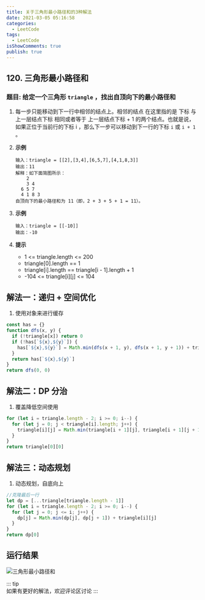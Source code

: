 ```yaml
---
title: 关于三角形最小路径和的3种解法
date: 2021-03-05 05:16:58
categories:
  - LeetCode
tags:
  - LeetCode
isShowComments: true
publish: true
---
```


## 120. 三角形最小路径和

### 题目: 给定一个三角形 `triangle` ，找出自顶向下的最小路径和

1. 每一步只能移动到下一行中相邻的结点上。相邻的结点 在这里指的是 下标 与 上一层结点下标 相同或者等于 上一层结点下标 + 1 的两个结点。也就是说，如果正位于当前行的下标 i ，那么下一步可以移动到下一行的下标 `i` 或 `i + 1` 。

2. **示例**

   ```text
   输入：triangle = [[2],[3,4],[6,5,7],[4,1,8,3]]
   输出：11
   解释：如下面简图所示：
       2
       3 4
     6 5 7
     4 1 8 3
   自顶向下的最小路径和为 11（即，2 + 3 + 5 + 1 = 11）。
   ```

3. **示例**

   ```text
   输入：triangle = [[-10]]
   输出：-10
   ```

4. **提示**

   - 1 <= triangle.length <= 200
   - triangle[0].length == 1
   - triangle[i].length == triangle[i - 1].length + 1
   - -104 <= triangle[i][j] <= 104

## 解法一：递归 + 空间优化

1. 使用对象来进行缓存

```javascript
const has = {}
function dfs(x, y) {
  if (!triangle[x]) return 0
  if (!has[`${x},${y}`]) {
    has[`${x},${y}`] = Math.min(dfs(x + 1, y), dfs(x + 1, y + 1)) + triangle[x][y]
  }
  return has[`${x},${y}`]
}
return dfs(0, 0)
```

## 解法二：DP 分治

1. 覆盖降低空间使用

```javascript
for (let i = triangle.length - 2; i >= 0; i--) {
  for (let j = 0; j < triangle[i].length; j++) {
    triangle[i][j] = Math.min(triangle[i + 1][j], triangle[i + 1][j + 1]) + triangle[i][j]
  }
}
return triangle[0][0]
```

## 解法三：动态规划

1. 动态规划，自底向上

```javascript
//克隆最后一行
let dp = [...triangle[triangle.length - 1]]
for (let i = triangle.length - 2; i >= 0; i--) {
  for (let j = 0; j <= i; j++) {
    dp[j] = Math.min(dp[j], dp[j + 1]) + triangle[i][j]
  }
}
return dp[0]
```

## 运行结果

![三角形最小路径和](https://blog.candane.top/peigo/2021-03-05-06-00-58.png)

::: tip  
 如果有更好的解法，欢迎评论区讨论
:::
